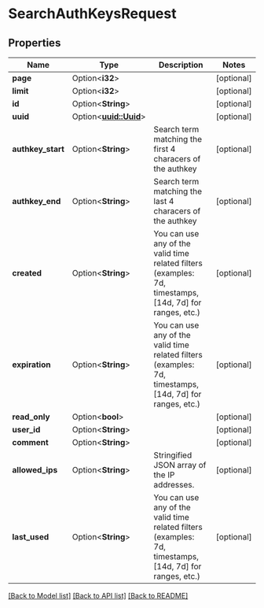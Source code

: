 # SearchAuthKeysRequest

## Properties

Name | Type | Description | Notes
------------ | ------------- | ------------- | -------------
**page** | Option<**i32**> |  | [optional]
**limit** | Option<**i32**> |  | [optional]
**id** | Option<**String**> |  | [optional]
**uuid** | Option<[**uuid::Uuid**](uuid::Uuid.md)> |  | [optional]
**authkey_start** | Option<**String**> | Search term matching the first 4 characers of the authkey | [optional]
**authkey_end** | Option<**String**> | Search term matching the last 4 characers of the authkey | [optional]
**created** | Option<**String**> | You can use any of the valid time related filters (examples: 7d, timestamps, [14d, 7d] for ranges, etc.) | [optional]
**expiration** | Option<**String**> | You can use any of the valid time related filters (examples: 7d, timestamps, [14d, 7d] for ranges, etc.) | [optional]
**read_only** | Option<**bool**> |  | [optional]
**user_id** | Option<**String**> |  | [optional]
**comment** | Option<**String**> |  | [optional]
**allowed_ips** | Option<**String**> | Stringified JSON array of the IP addresses. | [optional]
**last_used** | Option<**String**> | You can use any of the valid time related filters (examples: 7d, timestamps, [14d, 7d] for ranges, etc.) | [optional]

[[Back to Model list]](../README.md#documentation-for-models) [[Back to API list]](../README.md#documentation-for-api-endpoints) [[Back to README]](../README.md)


